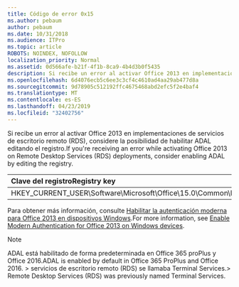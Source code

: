 ```yaml
---
title: Código de error 0x15
ms.author: pebaum
author: pebaum
ms.date: 10/31/2018
ms.audience: ITPro
ms.topic: article
ROBOTS: NOINDEX, NOFOLLOW
localization_priority: Normal
ms.assetid: 0d566afe-b21f-4f1b-8ca9-4b4d3b0f5435
description: Si recibe un error al activar Office 2013 en implementaciones de servicios de escritorio remoto (RDS), considere la posibilidad de habilitar ADAL editando el registro.
ms.openlocfilehash: 6d4076ecb5c6ee3c3cf4c4610ad4aa29ab477d8a
ms.sourcegitcommit: 9d78905c512192ffc4675468abd2efc5f2e4baf4
ms.translationtype: MT
ms.contentlocale: es-ES
ms.lasthandoff: 04/23/2019
ms.locfileid: "32402756"
---
```

<span data-ttu-id="96bb9-103">Si recibe un error al activar Office 2013 en implementaciones de servicios de escritorio remoto (RDS), considere la posibilidad de habilitar ADAL editando el registro.</span><span class="sxs-lookup"><span data-stu-id="96bb9-103">If you're receiving an error while activating Office 2013 on Remote Desktop Services (RDS) deployments, consider enabling ADAL by editing the registry.</span></span> 
  
|<span data-ttu-id="96bb9-104">**Clave del registro**</span><span class="sxs-lookup"><span data-stu-id="96bb9-104">**Registry key**</span></span>|<span data-ttu-id="96bb9-105">**Tipo**</span><span class="sxs-lookup"><span data-stu-id="96bb9-105">**Type**</span></span>|<span data-ttu-id="96bb9-106">**Valor**</span><span class="sxs-lookup"><span data-stu-id="96bb9-106">**Value**</span></span>|
|:-----|:-----|:-----|
|<span data-ttu-id="96bb9-107">HKEY_CURRENT_USER\Software\Microsoft\Office\15.0\Common\Identity\EnableADAL</span><span class="sxs-lookup"><span data-stu-id="96bb9-107">HKEY_CURRENT_USER\Software\Microsoft\Office\15.0\Common\Identity\EnableADAL</span></span>  <br/> |<span data-ttu-id="96bb9-108">REG_DWORD</span><span class="sxs-lookup"><span data-stu-id="96bb9-108">REG_DWORD</span></span>  <br/> |<span data-ttu-id="96bb9-109">1 </span><span class="sxs-lookup"><span data-stu-id="96bb9-109">1</span></span>  <br/> |
   
<span data-ttu-id="96bb9-110">Para obtener más información, consulte [Habilitar la autenticación moderna para Office 2013 en dispositivos Windows](https://docs.microsoft.com/office365/admin/security-and-compliance/enable-modern-authentication).</span><span class="sxs-lookup"><span data-stu-id="96bb9-110">For more information, see [Enable Modern Authentication for Office 2013 on Windows devices](https://docs.microsoft.com/office365/admin/security-and-compliance/enable-modern-authentication).</span></span>
  
> [!NOTE]
>  <span data-ttu-id="96bb9-111">ADAL está habilitado de forma predeterminada en Office 365 proPlus y Office 2016.</span><span class="sxs-lookup"><span data-stu-id="96bb9-111">ADAL is enabled by default in Office 365 ProPlus and Office 2016.</span></span> <span data-ttu-id="96bb9-112">> servicios de escritorio remoto (RDS) se llamaba Terminal Services.</span><span class="sxs-lookup"><span data-stu-id="96bb9-112">>  Remote Desktop Services (RDS) was previously named Terminal Services.</span></span> 
  

